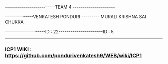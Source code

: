 -------------------------TEAM 4 --------------------- 

--------------VENKATESH PONDURI --------- MURALI KRISHNA SAI CHUKKA 

--------------------ID : 22----------------------ID : 5

***

### ICP1 WIKI : https://github.com/pondurivenkatesh9/WEB/wiki/ICP1
